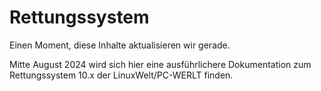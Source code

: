 # Rettungssystem

Einen Moment, diese Inhalte aktualisieren wir gerade.

Mitte August 2024 wird sich hier eine ausführlichere Dokumentation zum Rettungssystem 10.x der LinuxWelt/PC-WERLT finden.
